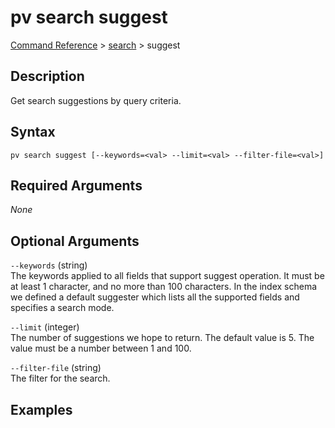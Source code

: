 # pv search suggest
[Command Reference](../../../README.md#command-reference) > [search](./main.md) > suggest

## Description
Get search suggestions by query criteria.

## Syntax
```
pv search suggest [--keywords=<val> --limit=<val> --filter-file=<val>]
```

## Required Arguments
*None*

## Optional Arguments
`--keywords` (string)  
The keywords applied to all fields that support suggest operation. It must be at least 1 character, and no more than 100 characters. In the index schema we defined a default suggester which lists all the supported fields and specifies a search mode.

`--limit` (integer)  
The number of suggestions we hope to return. The default value is 5. The value must be a number between 1 and 100.

`--filter-file` (string)  
The filter for the search.

## Examples
```powershell

```